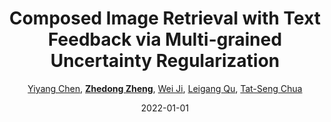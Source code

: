 ---
title: "Composed Image Retrieval with Text Feedback via Multi-grained Uncertainty Regularization"
collection: publications
permalink: /publication/Composed2022
date: 2022-01-01
doi: 
venue: 'arXiv:2211.07394'
code: 'https://github.com/Monoxide-Chen/uncertainty_retrieval'
author: '<a href="https://zdzheng.xyz/authors/Yiyang-Chen">Yiyang Chen</a>, <strong><a href="https://zdzheng.xyz/authors/Zhedong-Zheng">Zhedong Zheng</a></strong>, <a href="https://zdzheng.xyz/authors/Wei-Ji">Wei Ji</a>, <a href="https://zdzheng.xyz/authors/Leigang-Qu">Leigang Qu</a>, <a href="https://zdzheng.xyz/authors/Tat-Seng-Chua">Tat-Seng Chua</a>'
citation: ' Yiyang Chen,  Zhedong Zheng,  Wei Ji,  Leigang Qu,  Tat-Seng Chua, &quot;Composed Image Retrieval with Text Feedback via Multi-grained Uncertainty Regularization.&quot; arXiv:2211.07394, 2022.'
pub_year: '2022'
bib: >
    @article{chen2022composed,  
    author = "Chen, Yiyang and Zheng, Zhedong and Ji, Wei and Qu, Leigang and Chua, Tat-Seng",  
    title = "Composed Image Retrieval with Text Feedback via Multi-grained Uncertainty Regularization",  
    journal = "arXiv:2211.07394",  
    code = "https://github.com/Monoxide-Chen/uncertainty\_retrieval",  
    year = "2022"
    }

---